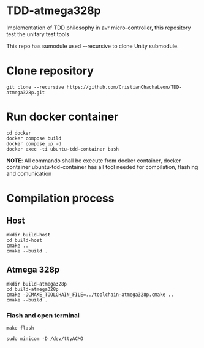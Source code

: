 # TDD-atmega328p
Implementation of TDD philosophy in avr micro-controller, this repository test the unitary test tools

This repo has sumodule used --recursive to clone Unity submodule. 

# Clone repository

```
git clone --recursive https://github.com/CristianChachaLeon/TDD-atmega328p.git
```

# Run docker container

```
cd docker
docker compose build 
docker compose up -d
docker exec -ti ubuntu-tdd-container bash
```

**NOTE**: All commando shall be execute from docker container, docker container ubuntu-tdd-container has all tool needed for compilation, flashing and comunication 

# Compilation process
## Host

```
mkdir build-host
cd build-host
cmake ..
cmake --build .
```

## Atmega 328p

```
mkdir build-atmega328p
cd build-atmega328p
cmake -DCMAKE_TOOLCHAIN_FILE=../toolchain-atmega328p.cmake ..
cmake --build .
```
### Flash and open terminal
```
make flash

sudo minicom -D /dev/ttyACMO
```
